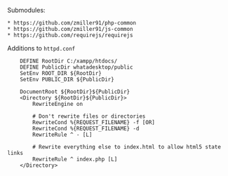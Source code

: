 Submodules:

    * https://github.com/zmiller91/php-common
    * https://github.com/zmiller91/js-common
    * https://github.com/requirejs/requirejs


Additions to `httpd.conf`

```
    DEFINE RootDir C:/xampp/htdocs/
    DEFINE PublicDir whatadesktop/public
    SetEnv ROOT_DIR ${RootDir}
    SetEnv PUBLIC_DIR ${PublicDir}

    DocumentRoot ${RootDir}${PublicDir}
    <Directory ${RootDir}${PublicDir}>
        RewriteEngine on

        # Don't rewrite files or directories
        RewriteCond %{REQUEST_FILENAME} -f [OR]
        RewriteCond %{REQUEST_FILENAME} -d
        RewriteRule ^ - [L]

        # Rewrite everything else to index.html to allow html5 state links
        RewriteRule ^ index.php [L]
    </Directory>
```
